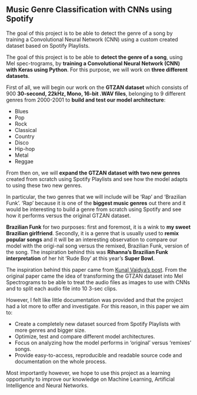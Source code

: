 ## Music Genre Classification with CNNs using Spotify
The goal of this project is to be able to detect the genre of a song by training a Convolutional Neural Network (CNN) using a custom created dataset based on Spotify Playlists.

The goal of this project is to be able to **detect the genre of a song**, using Mel spec-trograms, by **training a Convolutional Neural Network (CNN) with Keras using Python**. For this purpose, we will work on **three different datasets**.

First of all, we will begin our work on the **GTZAN dataset** which consists of 900 **30-second, 22kHz, Mono, 16-bit .WAV files**, belonging to 9 different genres from 2000-2001 to **build and test our model architecture**:

* Blues
* Pop
* Rock
* Classical
* Country
* Disco
* Hip-hop
* Metal
* Reggae

From then on, we will **expand the GTZAN dataset with two new genres** created from scratch using Spotify Playlists and see how the model adapts to using these two new genres. 

In particular, the two genres that we will include will be ‘Rap’ and ‘Brazilian Funk’. ‘Rap’ because it is one of the **biggest music genres** out there and it would be interesting to build a genre from scratch using Spotify and see how it performs versus the original GTZAN dataset.
 
**Brazilian Funk** for two purposes: first and foremost, it is a wink to **my sweet Brazilian girlfriend**. Secondly, it is a genre that is usually used to **remix popular songs** and it will be an interesting observation to compare our model with the origi-nal song versus the remixed, Brazilian Funk, version of the song. The inspiration behind this was **Rihanna’s Brazilian Funk interpretation** of her hit ‘Rude Boy’ at this year’s **Super Bowl**.

The inspiration behind this paper came from [Kunal Vaidya’s post](https://towardsdatascience.com/music-genre-recognition-using-convolutional-neural-networks-cnn-part-1-212c6b93da76). From the original paper came the idea of transforming the GTZAN dataset into Mel Spectrograms to be able to treat the audio files as images to use with CNNs and to split each audio file into 10 3-sec clips.

However, I felt like little documentation was provided and that the project had a lot more to offer and investigate. For this reason, in this paper we aim to:

* Create a completely new dataset sourced from Spotify Playlists with more genres and bigger size.
* Optimize, test and compare different model architectures.
* Focus on analyzing how the model performs in ‘original’ versus ‘remixes’ songs.
* Provide easy-to-access, reproducible and readable source code and documentation on the whole process.

Most importantly however, we hope to use this project as a learning opportunity to improve our knowledge on Machine Learning, Artificial Intelligence and Neural Networks.
